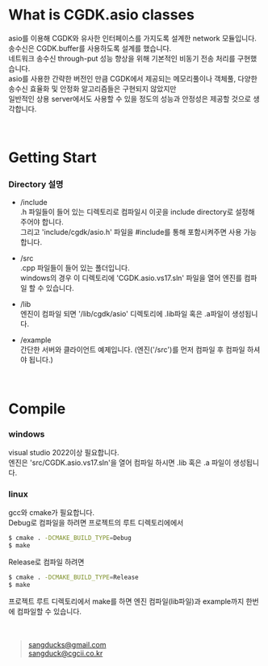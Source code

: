 # What is CGDK.asio classes
asio를 이용해 CGDK와 유사한 인터페이스를 가지도록 설계한 network 모듈입니다.<br>
송수신은 CGDK.buffer를 사용하도록 설계를 했습니다.<br>
네트워크 송수신 through-put 성능 향상을 위해 기본적인 비동기 전송 처리를 구현했습니다.<br>
asio를 사용한 간략한 버전인 만큼 CGDK에서 제공되는 메모리풀이나 객체풀, 다양한 송수신 효율화 및 안정화 알고리즘들은 구현되지 않았지만 <br>
일반적인 상용 server에서도 사용할 수 있을 정도의 성능과 안정성은 제공할 것으로 생각합니다.<br>

<br>

# Getting Start
### Directory 설명
- /include<br>
.h 파일들이 들어 있는 디렉토리로 컴파일시 이곳을 include directory로 설정해 주어야 합니다.<br>
그리고 'include/cgdk/asio.h' 파일을 #include를 통해 포함시켜주면 사용 가능합니다.<br>

- /src <br>
.cpp 파일들이 들어 있는 폴더입니다.<br>
windows의 경우 이 디렉토리에 'CGDK.asio.vs17.sln' 파일을 열어 엔진를 컴파일 할 수 있습니다.<br>

- /lib<br>
엔진이 컴파일 되면 '/lib/cgdk/asio' 디렉토리에 .lib파일 혹은 .a파일이 생성됩니다.<br>

- /example<br>
간단한 서버와 클라이언트 예제입니다.
(엔진('/src')를 먼저 컴파일 후 컴파일 하셔야 됩니다.)

<br>

# Compile
### windows
visual studio 2022이상 필요합니다.<br>
엔진은 'src/CGDK.asio.vs17.sln'을 열어 컴파일 하시면 .lib 혹은 .a 파일이 생성됩니다.<br>

### linux
gcc와 cmake가 필요합니다.<br>
Debug로 컴파일을 하려면 프로젝트의 루트 디렉토리에에서<br>
```bash
$ cmake . -DCMAKE_BUILD_TYPE=Debug
$ make
```
Release로 컴파일 하려면<br>
```bash
$ cmake . -DCMAKE_BUILD_TYPE=Release
$ make
```
프로젝트 루트 디렉토리에서 make를 하면 엔진 컴파일(lib파일)과 example까지 한번에 컴파일할 수 있습니다.<br>
<br>
<br>
> sangducks@gmail.com<br>
> sangduck@cgcii.co.kr<br>
